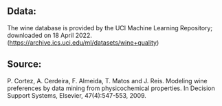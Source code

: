 ## Ddata:
The wine database is provided by the UCI Machine Learning Repository; downloaded on 18 April 2022. (https://archive.ics.uci.edu/ml/datasets/wine+quality)
## Source:
P. Cortez, A. Cerdeira, F. Almeida, T. Matos and J. Reis. Modeling wine preferences by data mining from physicochemical properties. In Decision Support Systems, Elsevier, 47(4):547-553, 2009.